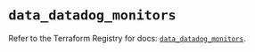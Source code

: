 # `data_datadog_monitors`

Refer to the Terraform Registry for docs: [`data_datadog_monitors`](https://registry.terraform.io/providers/datadog/datadog/3.66.0/docs/data-sources/monitors).
